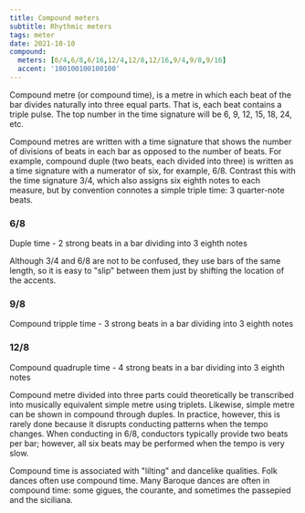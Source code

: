 ```yaml
---
title: Compound meters
subtitle: Rhythmic meters
tags: meter
date: 2021-10-10
compound:
  meters: [6/4,6/8,6/16,12/4,12/8,12/16,9/4,9/8,9/16]
  accent: '100100100100100'
---
```


<metronome-bars v-bind="$frontmatter.compound" />

Compound metre (or compound time), is a metre in which each beat of the bar divides naturally into three equal parts. That is, each beat contains a triple pulse. The top number in the time signature will be 6, 9, 12, 15, 18, 24, etc.

Compound metres are written with a time signature that shows the number of divisions of beats in each bar as opposed to the number of beats. For example, compound duple (two beats, each divided into three) is written as a time signature with a numerator of six, for example, 6/8. Contrast this with the time signature 3/4, which also assigns six eighth notes to each measure, but by convention connotes a simple triple time: 3 quarter-note beats. 

### 6/8

Duple time - 2 strong beats in a bar dividing into 3 eighth notes

Although 3/4 and 6/8 are not to be confused, they use bars of the same length, so it is easy to "slip" between them just by shifting the location of the accents.

### 9/8

Compound tripple time - 3 strong beats in a bar dividing into 3 eighth notes 

### 12/8

Compound quadruple time - 4 strong beats in a bar dividing into 3 eighth notes

Compound metre divided into three parts could theoretically be transcribed into musically equivalent simple metre using triplets. Likewise, simple metre can be shown in compound through duples. In practice, however, this is rarely done because it disrupts conducting patterns when the tempo changes. When conducting in 6/8, conductors typically provide two beats per bar; however, all six beats may be performed when the tempo is very slow.

Compound time is associated with "lilting" and dancelike qualities. Folk dances often use compound time. Many Baroque dances are often in compound time: some gigues, the courante, and sometimes the passepied and the siciliana. 